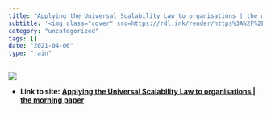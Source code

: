 ```yaml
---
title: "Applying the Universal Scalability Law to organisations | the morning paper"
subtitle: '<img class="cover" src=https://rdl.ink/render/https%3A%2F%2Fblog.acolyer.org%2F2015%2F04%2F29%2Fappl...'
category: "uncategorized"
tags: []
date: "2021-04-06"
type: "rain"
---
```

<img class="cover" src=https://rdl.ink/render/https%3A%2F%2Fblog.acolyer.org%2F2015%2F04%2F29%2Fapplying-the-universal-scalability-law-to-organisations>


* **Link to site:** **[Applying the Universal Scalability Law to organisations | the morning paper](https://blog.acolyer.org/2015/04/29/applying-the-universal-scalability-law-to-organisations)**